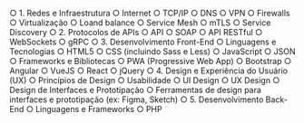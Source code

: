 ○ 1. Redes e Infraestrutura
			○ Internet
			○ TCP/IP
			○ DNS
			○ VPN
			○ Firewalls
			○ Virtualização
			○ Loand balance
			○ Service Mesh
			○ mTLS 
			○ Service Discovery
	○ 2. Protocolos de APIs
			○ API
			○ SOAP
			○ API RESTful
			○ WebSockets
			○ gRPC 
	○ 3. Desenvolvimento Front-End
		○ Linguagens e Tecnologias
			○ HTML5
			○ CSS (incluindo Sass e Less)
			○ JavaScript
			○ JSON
		○ Frameworks e Bibliotecas
			○ PWA (Progressive Web App)
			○ Bootstrap
			○ Angular
			○ VueJS
			○ React
			○ jQuery
	○ 4. Design e Experiência do Usuário (UX)
		○ Princípios de Design
			○ Usabilidade
			○ UI Design
			○ UX Design
		○ Design de Interfaces e Prototipação
			○ Ferramentas de design para interfaces e prototipação (ex: Figma, Sketch)
	○ 5. Desenvolvimento Back-End
		○ Linguagens e Frameworks
			○ PHP
		